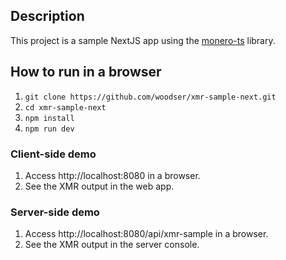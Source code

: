 ## Description

This project is a sample NextJS app using the [monero-ts](https://github.com/woodser/monero-ts) library.

## How to run in a browser

1. `git clone https://github.com/woodser/xmr-sample-next.git`
2. `cd xmr-sample-next`
3. `npm install`
4. `npm run dev`

### Client-side demo

1. Access http://localhost:8080 in a browser.
2. See the XMR output in the web app.

### Server-side demo

1. Access http://localhost:8080/api/xmr-sample in a browser.
2. See the XMR output in the server console.

